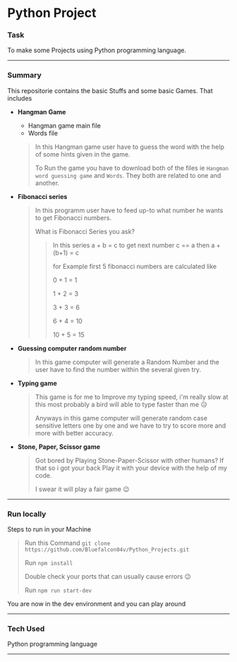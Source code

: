 # Python Project

### Task
To make some Projects using Python programming language. 

----

### Summary
This repositorie contains the basic Stuffs and some basic Games. That includes 
- **Hangman Game**
  - Hangman game main file
  - Words file
  >
  > In this Hangman game user have to guess the word with the help of some hints given in the game. 
  > 
  > To Run the game you have to download both of the files ie `Hangman word guessing game` and `Words`. They both are related to one and another.

- **Fibonacci series**
  > In this programm user have to feed up-to what number he wants to get Fibonacci numbers. 
  > 
  > What is Fibonacci Series you ask?
  >  > In this series a + b = c to get next number c == a then a + (b+1) = c 
  >  > 
  >  > for Example first 5 fibonacci numbers are calculated like 
  >  > 
  >  > 0 + 1 = 1 
  >  > 
  >  > 1 + 2 = 3
  >  > 
  >  > 3 + 3 = 6
  >  > 
  >  > 6 + 4 = 10
  >  > 
  >  > 10 + 5 = 15  
   
- **Guessing computer random number**
  > In this game computer will generate a Random Number and the user have to find the number within the several given try. 
  
- **Typing game**
  > This game is for me to Improve my typing speed, i'm really slow at this most probably a bird will able to type faster than me 😥
  > 
  > Anyways in this game computer will generate random case sensitive letters one by one and we have to try to score more and more with better accuracy. 
- **Stone, Paper, Scissor game**
  > Got bored by Playing Stone-Paper-Scissor with other humans? If that so i got your back Play it with your device with the help of my code. 
  > 
  > I swear it will play a fair game 😉
***

### Run locally
Steps to run in your Machine
> Run this Command `git clone https://github.com/Bluefalcon04v/Python_Projects.git`
> 
> Run `npm install` 
> 
> Double check your ports that can usually cause errors 😉
> 
> Run `npm run start-dev`
>
You are now in the dev environment and you can play around

---

### Tech Used
Python programming language
***
